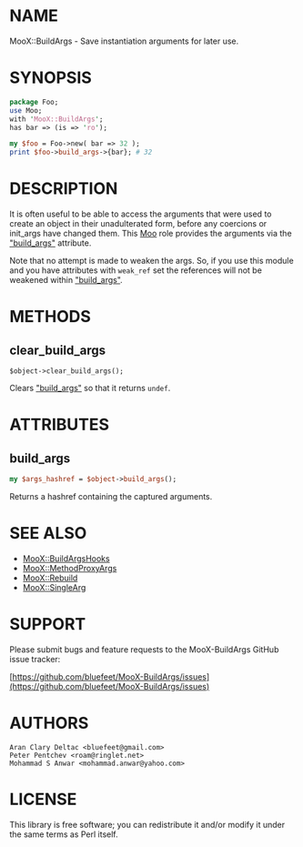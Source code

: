 # NAME

MooX::BuildArgs - Save instantiation arguments for later use.

# SYNOPSIS

```perl
package Foo;
use Moo;
with 'MooX::BuildArgs';
has bar => (is => 'ro');

my $foo = Foo->new( bar => 32 );
print $foo->build_args->{bar}; # 32
```

# DESCRIPTION

It is often useful to be able to access the arguments that were
used to create an object in their unadulterated form, before any
coercions or init\_args have changed them.  This [Moo](https://metacpan.org/pod/Moo) role
provides the arguments via the ["build\_args"](#build_args) attribute.

Note that no attempt is made to weaken the args.  So, if you use
this module and you have attributes with `weak_ref` set the
references will not be weakened within ["build\_args"](#build_args).

# METHODS

## clear\_build\_args

```
$object->clear_build_args();
```

Clears ["build\_args"](#build_args) so that it returns `undef`.

# ATTRIBUTES

## build\_args

```perl
my $args_hashref = $object->build_args();
```

Returns a hashref containing the captured arguments.

# SEE ALSO

- [MooX::BuildArgsHooks](https://metacpan.org/pod/MooX::BuildArgsHooks)
- [MooX::MethodProxyArgs](https://metacpan.org/pod/MooX::MethodProxyArgs)
- [MooX::Rebuild](https://metacpan.org/pod/MooX::Rebuild)
- [MooX::SingleArg](https://metacpan.org/pod/MooX::SingleArg)

# SUPPORT

Please submit bugs and feature requests to the
MooX-BuildArgs GitHub issue tracker:

[https://github.com/bluefeet/MooX-BuildArgs/issues](https://github.com/bluefeet/MooX-BuildArgs/issues)

# AUTHORS

```
Aran Clary Deltac <bluefeet@gmail.com>
Peter Pentchev <roam@ringlet.net>
Mohammad S Anwar <mohammad.anwar@yahoo.com>
```

# LICENSE

This library is free software; you can redistribute it and/or modify
it under the same terms as Perl itself.

